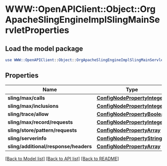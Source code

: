 # WWW::OpenAPIClient::Object::OrgApacheSlingEngineImplSlingMainServletProperties

## Load the model package
```perl
use WWW::OpenAPIClient::Object::OrgApacheSlingEngineImplSlingMainServletProperties;
```

## Properties
Name | Type | Description | Notes
------------ | ------------- | ------------- | -------------
**sling/max/calls** | [**ConfigNodePropertyInteger**](ConfigNodePropertyInteger.md) |  | [optional] 
**sling/max/inclusions** | [**ConfigNodePropertyInteger**](ConfigNodePropertyInteger.md) |  | [optional] 
**sling/trace/allow** | [**ConfigNodePropertyBoolean**](ConfigNodePropertyBoolean.md) |  | [optional] 
**sling/max/record/requests** | [**ConfigNodePropertyInteger**](ConfigNodePropertyInteger.md) |  | [optional] 
**sling/store/pattern/requests** | [**ConfigNodePropertyArray**](ConfigNodePropertyArray.md) |  | [optional] 
**sling/serverinfo** | [**ConfigNodePropertyString**](ConfigNodePropertyString.md) |  | [optional] 
**sling/additional/response/headers** | [**ConfigNodePropertyArray**](ConfigNodePropertyArray.md) |  | [optional] 

[[Back to Model list]](../README.md#documentation-for-models) [[Back to API list]](../README.md#documentation-for-api-endpoints) [[Back to README]](../README.md)


